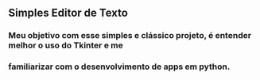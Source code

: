 ## Simples Editor de Texto 

### Meu objetivo com esse simples e clássico projeto, é entender melhor o uso do Tkinter e me  
### familiarizar com o desenvolvimento de apps em python. 
